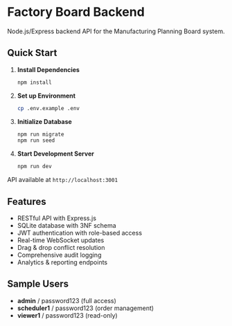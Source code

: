 # Factory Board Backend

Node.js/Express backend API for the Manufacturing Planning Board system.

## Quick Start

1. **Install Dependencies**
   ```bash
   npm install
   ```

2. **Set up Environment**
   ```bash
   cp .env.example .env
   ```

3. **Initialize Database**
   ```bash
   npm run migrate
   npm run seed
   ```

4. **Start Development Server**
   ```bash
   npm run dev
   ```

API available at `http://localhost:3001`

## Features

- RESTful API with Express.js
- SQLite database with 3NF schema
- JWT authentication with role-based access
- Real-time WebSocket updates
- Drag & drop conflict resolution
- Comprehensive audit logging
- Analytics & reporting endpoints

## Sample Users
- **admin** / password123 (full access)
- **scheduler1** / password123 (order management)
- **viewer1** / password123 (read-only)